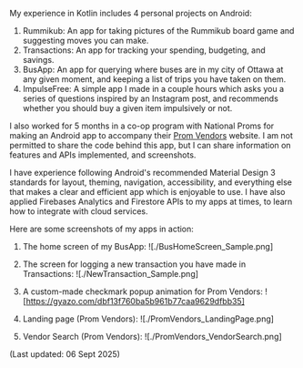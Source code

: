 My experience in Kotlin includes 4 personal projects on Android:
1. Rummikub: An app for taking pictures of the Rummikub board game and suggesting moves you can make.
2. Transactions: An app for tracking your spending, budgeting, and savings.
3. BusApp: An app for querying where buses are in my city of Ottawa at any given moment, and keeping a list of trips you have taken on them.
4. ImpulseFree: A simple app I made in a couple hours which asks you a series of questions inspired by an Instagram post, and recommends whether you should buy a given item impulsively or not.

I also worked for 5 months in a co-op program with National Proms for making an Android app to accompany their [Prom Vendors](https://promvendors.com) website. I am not permitted to share the code behind this app, but I can share information on features and APIs implemented, and screenshots.

I have experience following Android's recommended Material Design 3 standards for layout, theming, navigation, accessibility, and everything else that makes a clear and efficient app which is enjoyable to use. I have also applied Firebases Analytics and Firestore APIs to my apps at times, to learn how to integrate with cloud services.

Here are some screenshots of my apps in action:

1. The home screen of my BusApp:
![./BusHomeScreen_Sample.png]

2. The screen for logging a new transaction you have made in Transactions:
![./NewTransaction_Sample.png]

3. A custom-made checkmark popup animation for Prom Vendors:
![https://gyazo.com/dbf13f760ba5b961b77caa9629dfbb35]

4. Landing page (Prom Vendors):
![./PromVendors_LandingPage.png]

5. Vendor Search (Prom Vendors):
![./PromVendors_VendorSearch.png]

(Last updated: 06 Sept 2025)